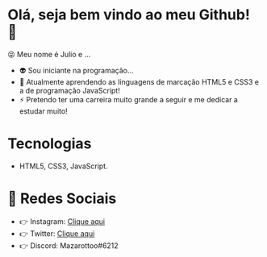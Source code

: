 <!-- ### Hi There! 👋
-->
<!--
**mazarottoo/mazarottoo** is a ✨ _special_ ✨ repository because its `README.md` (this file) appears on your GitHub profile.

Here are some ideas to get you started:

- 🔭 I’m currently working on ...
- 🌱 I’m currently learning ...
- 👯 I’m looking to collaborate on ...
- 🤔 I’m looking for help with ...
- 💬 Ask me about ...
- 📫 How to reach me: ...
- 😄 Pronouns: ...
- ⚡ Fun fact: ...
-->

# Olá, seja bem vindo ao meu Github! 👋

😝 Meu nome é Julio e ...

- 👽 Sou iniciante na programação...
- 🧐 Atualmente aprendendo as linguagens de marcação HTML5 e CSS3 e a de programação JavaScript!
- ⚡ Pretendo ter uma carreira muito grande a seguir e me dedicar a estudar muito!

# Tecnologias
- HTML5, CSS3, JavaScript.

# 🔗 Redes Sociais
- 👉 Instagram: <a href="https://instagram.com/mazarottoo">Clique aqui</a>
- 👉 Twitter: <a href="https://twitter.com/guaranamz">Clique aqui</a>
- 👉 Discord: Mazarottoo#6212
